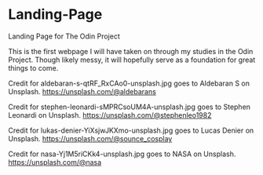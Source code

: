 # Landing-Page
Landing Page for The Odin Project

This is the first webpage I will have taken on through my studies in the Odin Project. Though likely messy, it will hopefully serve as a foundation for great things to come. 










Credit for aldebaran-s-qtRF_RxCAo0-unsplash.jpg goes to Aldebaran S on Unsplash. https://unsplash.com/@aldebarans

Credit for stephen-leonardi-sMPRCsoUM4A-unsplash.jpg goes to Stephen Leonardi on Unsplash. https://unsplash.com/@stephenleo1982

Credit for lukas-denier-YiXsjwJKXmo-unsplash.jpg goes to Lucas Denier on Unsplash. https://unsplash.com/@sounce_cosplay

Credit for nasa-Yj1M5riCKk4-unsplash.jpg goes to NASA on Unsplash. https://unsplash.com/@nasa
